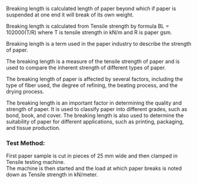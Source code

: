 Breaking length is calculated length of paper beyond which if paper is suspended at one end it will break of its own weight.  

Breaking length is calculated from Tensile strength by formula  BL = 102000(T/R) where T is tensile strength in kN/m and R is paper gsm.  

Breaking length is a term used in the paper industry to describe the strength of paper. 

The breaking length is a measure of the tensile strength of paper and is used to compare the inherent strength of different types of paper.  

The breaking length of paper is affected by several factors, including the type of fiber used, the degree of refining, the beating process, and the drying process.  

The breaking length is an important factor in determining the quality and strength of paper.
It is used to classify paper into different grades, such as bond, book, and cover.
The breaking length is also used to determine the suitability of paper for different applications, such as printing, packaging, and tissue production.

### Test Method:   
First paper sample is cut in pieces of 25 mm wide and then clamped in Tensile testing machine.   
The machine is then started and the load at which paper breaks is noted down as Tensile strength in kN/meter.

